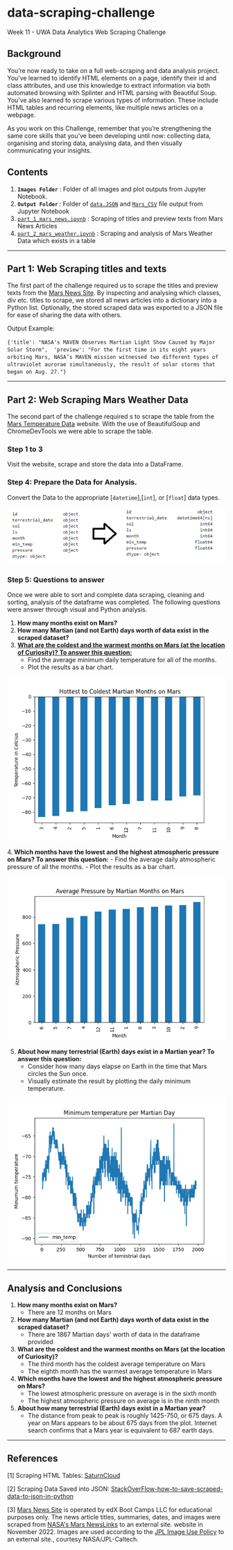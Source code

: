# data-scraping-challenge
Week 11 - UWA Data Analytics Web Scraping Challenge 

## Background 
You’re now ready to take on a full web-scraping and data analysis project. You’ve learned to identify HTML elements on a page, identify their id and class attributes, and use this knowledge to extract information via both automated browsing with Splinter and HTML parsing with Beautiful Soup. You’ve also learned to scrape various types of information. These include HTML tables and recurring elements, like multiple news articles on a webpage.

As you work on this Challenge, remember that you’re strengthening the same core skills that you’ve been developing until now: collecting data, organising and storing data, analysing data, and then visually communicating your insights.

## Contents 
1. <b> `Images Folder`</b> : Folder of all images and plot outputs from Jupyter Notebook.
2. <b> `Output Folder` </b> : Folder of [`data.JSON`](https://github.com/jflengkong/data-scraping-challenge/blob/main/Outputs/data.json) and [`Mars_CSV`](https://github.com/jflengkong/data-scraping-challenge/blob/main/Outputs/Mars_Dataframe) file output from Jupyter Notebook
3. [`part_1_mars_news.ipynb`](https://github.com/jflengkong/data-scraping-challenge/blob/main/part_1_mars_news.ipynb) : Scraping of titles and preview texts from Mars News Articles
4. [`part_2_mars_weather.ipynb`](https://github.com/jflengkong/data-scraping-challenge/blob/main/part_2_mars_weather.ipynb) : Scraping and analysis of Mars Weather Data which exists in a table

------------------------------------------------------------------------------------------------------------------

## Part 1: Web Scraping titles and texts 
The first part of the challenge required us to scrape the titles and preview texts from the [Mars News Site](https://static.bc-edx.com/data/web/mars_news/index.html). By inspecting and analysing which classes, div etc. 
titles to scrape, we stored all news articles into a dictionary into a Python list. 
Optionally, the stored scraped data was exported to a JSON file for ease of sharing the data with others. 

Output Example:

`{'title': "NASA's MAVEN Observes Martian Light Show Caused by Major Solar Storm", 
 'preview': "For the first time in its eight years orbiting Mars, NASA’s MAVEN mission witnessed two different types of ultraviolet aurorae simultaneously, the result of solar storms that began on Aug. 27."}`
 
----------------------------------------------------------------------------------------------------------------------
 ## Part 2: Web Scraping Mars Weather Data 
 The second part of the challenge required s to scrape the table from the [Mars Temperature Data](https://static.bc-edx.com/data/web/mars_facts/temperature.html) website. 
 With the use of BeautifulSoup and ChromeDevTools we were able to scrape the table. 
 ### Step 1 to 3 
 Visit the website, scrape and store the data into a DataFrame. 

 ### Step 4: Prepare the Data for Analysis. 
 Convert the Data to the appropriate [`datetime`],[`int`], or [`float`] data types. 
 
![Change types](https://github.com/jflengkong/data-scraping-challenge/blob/main/Images/1.%20dtypes.png)

### Step 5: Questions to answer 
Once we were able to sort and complete data scraping, cleaning and sorting, analysis of the dataframe was completed. The following questions were answer through visual and Python analysis. 
1. <b> How many months exist on Mars? </b> 
2. <b> How many Martian (and not Earth) days worth of data exist in the scraped dataset? </b> 
3. <b><u> What are the coldest and the warmest months on Mars (at the location of Curiosity)? To answer this question: </u></b> 
    - Find the average minimum daily temperature for all of the months.
    - Plot the results as a bar chart.
  
![sorted_temp](https://github.com/jflengkong/data-scraping-challenge/blob/main/Images/2.sorted_temp.png)

4.<b>  Which months have the lowest and the highest atmospheric pressure on Mars? To answer this question:</b> 
    - Find the average daily atmospheric pressure of all the months.
    - Plot the results as a bar chart.
 
![sorted_pressure](https://github.com/jflengkong/data-scraping-challenge/blob/main/Images/3.sorted_pressure.png)

5. <b> About how many terrestrial (Earth) days exist in a Martian year? To answer this question:</b> 
    - Consider how many days elapse on Earth in the time that Mars circles the Sun once.
    - Visually estimate the result by plotting the daily minimum temperature.
  
  ![martian_days](https://github.com/jflengkong/data-scraping-challenge/blob/main/Images/4.martian_day.png)

---------------------------------------------------------------------------------------------------------------------------
## Analysis and Conclusions 
1. <b>How many months exist on Mars? </b> 
    * There are 12 months on Mars
2. <b>How many Martian (and not Earth) days worth of data exist in the scraped dataset?</b> 
    * There are 1867 Martian days' worth of data in the dataframe provided 
3. <b>What are the coldest and the warmest months on Mars (at the location of Curiosity)?  </b> 
    * The third month has the coldest average temperature on Mars
    * The eighth month has the warmest average temperature in Mars 
4. <b>Which months have the lowest and the highest atmospheric pressure on Mars? </b> 
    * The lowest atmospheric pressure on average is in the sixth month
    * The highest atmospheric pressure on average is in the ninth month 
5. <b>About how many terrestrial (Earth) days exist in a Martian year? </b> 
    * The distance from peak to peak is roughly 1425-750, or 675 days. A year on Mars appears to be about 675 days from the plot. Internet search confirms that a Mars year is equivalent to 687 earth days.

-------------------------------------------------------------------------------------------------------------------------------------

## References
[1] Scraping HTML Tables: [SaturnCloud](https://saturncloud.io/blog/how-to-scrape-an-html-table-with-beautiful-soup-into-pandas/) 

[2] Scraping Data Saved into JSON: [StackOverFlow-how-to-save-scraped-data-to-json-in-python](https://stackoverflow.com/questions/71940341/how-to-save-scraped-data-to-json-in-python)

[3] [Mars News Site](https://static.bc-edx.com/data/web/mars_news/index.html) is operated by edX Boot Camps LLC for educational purposes only. The news article titles, summaries, dates, and images were scraped from [NASA's Mars NewsLinks](https://mars.nasa.gov/) to an external site. website in November 2022. Images are used according to the [JPL Image Use Policy](https://www.jpl.nasa.gov/jpl-image-use-policy) to an external site., courtesy NASA/JPL-Caltech. 

